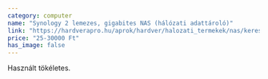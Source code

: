 ```yaml
---
category: computer
name: "Synology 2 lemezes, gigabites NAS (hálózati adattároló)"
link: "https://hardverapro.hu/aprok/hardver/halozati_termekek/nas/keres.php?stext=synology"
price: "25-30000 Ft"
has_image: false
---
```

Használt tökéletes.
